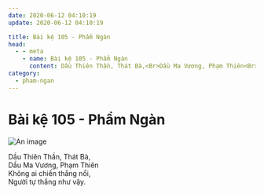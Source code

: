 ```yaml
---
date: 2020-06-12 04:10:19
update: 2020-06-12 04:10:19

title: Bài kệ 105 - Phẩm Ngàn
head:
  - - meta
    - name: Bài kệ 105 - Phẩm Ngàn
      content: Dầu Thiên Thần, Thát Bà,<Br>Dầu Ma Vương, Phạm Thiên<Br>Không Ai Chiến Thắng Nổi,<Br>Người Tự Thắng Như Vậy.<Br>
category:
  - pham-ngan
---
```


# Bài kệ 105 - Phẩm Ngàn

![An image](/img/pham-ngan/pham-ngan-105.jpg)

Dầu Thiên Thần, Thát Bà,<br>Dầu Ma Vương, Phạm Thiên<br>Không ai chiến thắng nổi,<br>Người tự thắng như vậy.<br>

